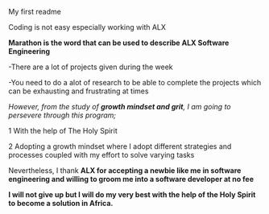 My first readme

Coding is not easy especially working with ALX

**Marathon is the word that can be used to describe ALX Software Engineering**

-There are a lot of projects given during the week

-You need to do a alot of research to be able to complete the projects which can be exhausting and frustrating at times

*However, from the study of **growth mindset and grit**, I am going to persevere through this program;*

1 With the help of The Holy Spirit

2 Adopting a growth mindset where I adopt different strategies and processes coupled with my effort to solve varying tasks
  
Nevertheless, I thank **ALX for accepting a newbie like me in software engineering and willing to groom me into a software developer at no fee**
  
**I will not give up but I will do my very best with the help of the Holy Spirit to become a solution in Africa.**
 
 
